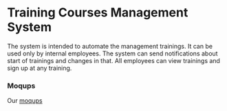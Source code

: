 # Training Courses Management System

The system is intended to automate the management trainings. It can be used only by internal employees. The system can send notifications about start of trainings and changes in that. 
All employees can view trainings and sign up at any training. 

### Moqups

Our [moqups](http://ninjamock.com/s/dpuzeq)
